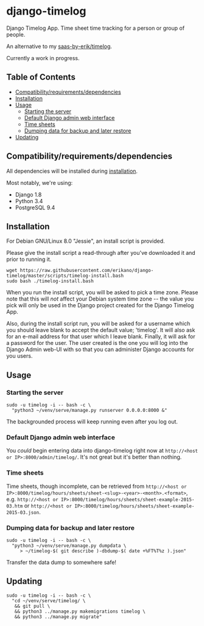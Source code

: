 # django-timelog

Django Timelog App. Time sheet time tracking for a person or group of people.

An alternative to my [saas-by-erik/timelog](https://github.com/saas-by-erik/timelog).

Currently a work in progress.

## Table of Contents

* [Compatibility/requirements/dependencies](#compatibilityrequirementsdependencies)
* [Installation](#installation)
* [Usage](#usage)
  - [Starting the server](#starting-the-server)
  - [Default Django admin web interface](#default-django-admin-web-interface)
  - [Time sheets](#time-sheets)
  - [Dumping data for backup and later restore](#dumping-data-for-backup-and-later-restore)
* [Updating](#updating)

## Compatibility/requirements/dependencies

All dependencies will be installed during [installation](#installation).

Most notably, we're using:

  * Django 1.8
  * Python 3.4
  * PostgreSQL 9.4

## Installation

For Debian GNU/Linux 8.0 "Jessie", an install script is provided.

Please give the install script a read-through after you've downloaded it
and prior to running it.

```
wget https://raw.githubusercontent.com/erikano/django-timelog/master/scripts/timelog-install.bash
sudo bash ./timelog-install.bash
```

When you run the install script, you will be asked to pick a time zone.
Please note that this will *not* affect your Debian system time zone --
the value you pick will only be used in the Django project created
for the Django Timelog App.

Also, during the install script run, you will be asked for a username
which you should leave blank to accept the default value; 'timelog'.
It will also ask for an e-mail address for that user which I leave blank.
Finally, it will ask for a password for the user.
The user created is the one you will log into the Django Admin web-UI with
so that you can administer Django accounts for you users.

## Usage

### Starting the server

```
sudo -u timelog -i -- bash -c \
  "python3 ~/venv/serve/manage.py runserver 0.0.0.0:8000 &"
```

The backgrounded process will keep running even after you log out.

### Default Django admin web interface

You *could* begin entering data into django-timelog right now at
`http://<host or IP>:8000/admin/timelog/`.
It's not great but it's better than nothing.

### Time sheets

Time sheets, though incomplete, can be retrieved from 
`http://<host or IP>:8000/timelog/hours/sheets/sheet-<slug>-<year>-<month>.<format>`, e.g.
`http://<host or IP>:8000/timelog/hours/sheets/sheet-example-2015-03.htm` or
`http://<host or IP>:8000/timelog/hours/sheets/sheet-example-2015-03.json`.

### Dumping data for backup and later restore

```
sudo -u timelog -i -- bash -c \
  "python3 ~/venv/serve/manage.py dumpdata \
     > ~/timelog-$( git describe )-dbdump-$( date +%FT%T%z ).json"
```

Transfer the data dump to somewhere safe!

## Updating

```
sudo -u timelog -i -- bash -c \
  "cd ~/venv/serve/timelog/ \
   && git pull \
   && python3 ../manage.py makemigrations timelog \
   && python3 ../manage.py migrate"
```

